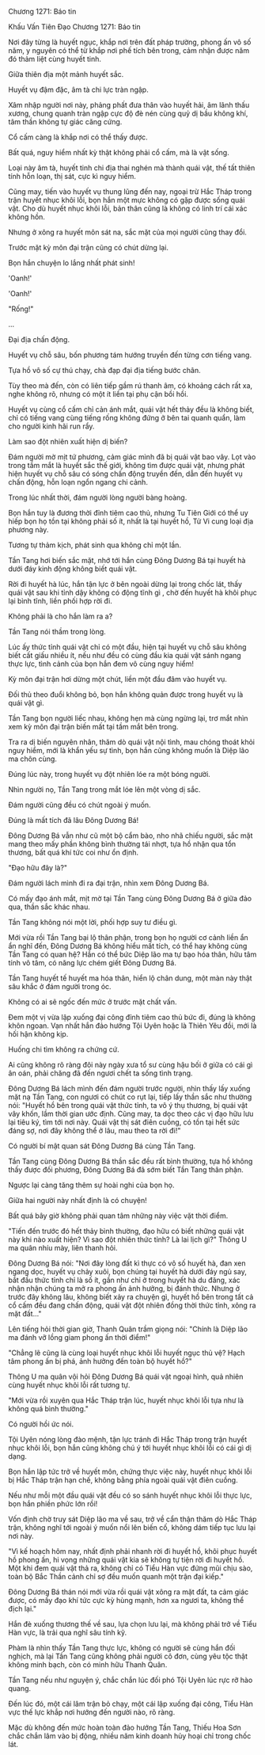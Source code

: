 




Chương 1271: Báo tin


Khấu Vấn Tiên Đạo Chương 1271: Báo tin

Nơi đây từng là huyết ngục, khắp nơi trên đất pháp trường, phong ấn vô số năm, y nguyên có thể từ khắp nơi phế tích bên trong, cảm nhận được năm đó thảm liệt cùng huyết tinh.

Giữa thiên địa một mảnh huyết sắc.

Huyết vụ đậm đặc, âm tà chi lực tràn ngập.

Xâm nhập người nơi này, phảng phất đưa thân vào huyết hải, âm lãnh thấu xương, chung quanh tràn ngập cực độ đè nén cùng quỷ dị bầu không khí, tâm thần không tự giác căng cứng.

Cổ cấm càng là khắp nơi có thể thấy được.

Bất quá, nguy hiểm nhất kỳ thật không phải cổ cấm, mà là vật sống.

Loại này âm tà, huyết tinh chi địa thai nghén mà thành quái vật, thế tất thiên tính hỗn loạn, thị sát, cực kì nguy hiểm.

Cũng may, tiến vào huyết vụ thung lũng đến nay, ngoại trừ Hắc Tháp trong trận huyết nhục khôi lỗi, bọn hắn một mực không có gặp được sống quái vật. Cho dù huyết nhục khôi lỗi, bản thân cũng là không có linh trí cái xác không hồn.

Nhưng ở xông ra huyết môn sát na, sắc mặt của mọi người cũng thay đổi.

Trước mặt kỳ môn đại trận cũng có chút dừng lại.

Bọn hắn chuyện lo lắng nhất phát sinh!

'Oanh!'

'Oanh!'

"Rống!"

...

Đại địa chấn động.

Huyết vụ chỗ sâu, bốn phương tám hướng truyền đến từng cơn tiếng vang.

Tựa hồ vô số cự thú chạy, chà đạp đại địa tiếng bước chân.

Tùy theo mà đến, còn có liên tiếp gầm rú thanh âm, có khoảng cách rất xa, nghe không rõ, nhưng có một ít liền tại phụ cận bồi hồi.

Huyết vụ cùng cổ cấm chỉ cản ánh mắt, quái vật hết thảy đều là không biết, chỉ có tiếng vang cùng tiếng rống không đứng ở bên tai quanh quẩn, làm cho người kinh hãi run rẩy.

Làm sao đột nhiên xuất hiện dị biến?

Đám người mờ mịt tứ phương, cảm giác mình đã bị quái vật bao vây. Lọt vào trong tầm mắt là huyết sắc thế giới, không tìm được quái vật, nhưng phát hiện huyết vụ chỗ sâu có sóng chấn động truyền đến, dẫn đến huyết vụ chấn động, hỗn loạn ngổn ngang chi cảnh.

Trong lúc nhất thời, đám người lòng người bàng hoàng.

Bọn hắn tuy là đương thời đỉnh tiêm cao thủ, nhưng Tu Tiên Giới có thể uy hiếp bọn họ tồn tại không phải số ít, nhất là tại huyết hồ, Tử Vi cung loại địa phương này.

Tương tự thảm kịch, phát sinh qua không chỉ một lần.

Tần Tang hơi biến sắc mặt, nhớ tới hắn cùng Đông Dương Bá tại huyết hà dưới đáy kinh động không biết quái vật.

Rời đi huyết hà lúc, hắn tận lực ở bên ngoài dừng lại trong chốc lát, thấy quái vật sau khi tỉnh dậy không có động tĩnh gì , chờ đến huyết hà khôi phục lại bình tĩnh, liền phối hợp rời đi.

Không phải là cho hắn làm ra a?

Tần Tang nói thầm trong lòng.

Lúc ấy thức tỉnh quái vật chỉ có một đầu, hiện tại huyết vụ chỗ sâu không biết cất giấu nhiều ít, nếu như đều có cùng đầu kia quái vật sánh ngang thực lực, tình cảnh của bọn hắn đem vô cùng nguy hiểm!

Kỳ môn đại trận hơi dừng một chút, liền một đầu đâm vào huyết vụ.

Đối thủ theo đuổi không bỏ, bọn hắn không quản được trong huyết vụ là quái vật gì.

Tần Tang bọn người liếc nhau, không hẹn mà cùng ngừng lại, trơ mắt nhìn xem kỳ môn đại trận biến mất tại tầm mắt bên trong.

Tra ra dị biến nguyên nhân, thăm dò quái vật nội tình, mau chóng thoát khỏi nguy hiểm, mới là khẩn yếu sự tình, bọn hắn cũng không muốn là Diệp lão ma chôn cùng.

Đúng lúc này, trong huyết vụ đột nhiên lóe ra một bóng người.

Nhìn người nọ, Tần Tang trong mắt lóe lên một vòng dị sắc.

Đám người cũng đều có chút ngoài ý muốn.

Đúng là mất tích đã lâu Đông Dương Bá!

Đông Dương Bá vẫn như cũ một bộ cẩm bào, nho nhã chiếu người, sắc mặt mang theo mấy phần không bình thường tái nhợt, tựa hồ nhận qua tổn thương, bất quá khí tức coi như ổn định.

"Đạo hữu đây là?"

Đám người lách mình đi ra đại trận, nhìn xem Đông Dương Bá.

Có mấy đạo ánh mắt, mịt mờ tại Tần Tang cùng Đông Dương Bá ở giữa đảo qua, thần sắc khác nhau.

Tần Tang không nói một lời, phối hợp suy tư điều gì.

Mới vừa rồi Tần Tang bại lộ thân phận, trong bọn họ người cơ cảnh liền ẩn ẩn nghĩ đến, Đông Dương Bá không hiểu mất tích, có thể hay không cùng Tần Tang có quan hệ? Hắn có thể bức Diệp lão ma tự bạo hóa thân, hữu tâm tính vô tâm, có năng lực chém giết Đông Dương Bá.

Tần Tang huyết tế huyết ma hóa thân, hiển lộ chân dung, một màn này thật sâu khắc ở đám người trong óc.

Không có ai sẽ ngốc đến mức ở trước mặt chất vấn.

Đem một vị vừa lập xuống đại công đỉnh tiêm cao thủ bức đi, đúng là không khôn ngoan. Vạn nhất hắn đảo hướng Tội Uyên hoặc là Thiên Yêu đồi, mới là hối hận không kịp.

Huống chi tìm không ra chứng cứ.

Ai cũng không rõ ràng đôi này ngày xưa tổ sư cùng hậu bối ở giữa có cái gì ân oán, phải chăng đã đến ngươi chết ta sống tình trạng.

Đông Dương Bá lách mình đến đám người trước người, nhìn thấy lấy xuống mặt nạ Tần Tang, con ngươi có chút co rụt lại, tiếp lấy thần sắc như thường nói: "Huyết hồ bên trong quái vật thức tỉnh, ta vô ý thụ thương, bị quái vật vây khốn, lầm thời gian ước định. Cũng may, ta dọc theo các vị đạo hữu lưu lại tiêu ký, tìm tới nơi này. Quái vật thị sát điên cuồng, có tồn tại hết sức đáng sợ, nơi đây không thể ở lâu, mau theo ta rời đi!"

Có người bí mật quan sát Đông Dương Bá cùng Tần Tang.

Tần Tang cùng Đông Dương Bá thần sắc đều rất bình thường, tựa hồ không thấy được đối phương, Đông Dương Bá đã sớm biết Tần Tang thân phận.

Ngược lại càng tăng thêm sự hoài nghi của bọn họ.

Giữa hai người này nhất định là có chuyện!

Bất quá bây giờ không phải quan tâm những này việc vặt thời điểm.

"Tiến đến trước đó hết thảy bình thường, đạo hữu có biết những quái vật này khi nào xuất hiện? Vì sao đột nhiên thức tỉnh? Là lai lịch gì?" Thông U ma quân nhíu mày, liên thanh hỏi.

Đông Dương Bá nói: "Nơi đây lòng đất kì thực có vô số huyết hà, đan xen ngang dọc, huyết vụ chảy xuôi, bọn chúng tại huyết hà dưới đáy ngủ say, bắt đầu thức tỉnh chỉ là số ít, gần như chỉ ở trong huyết hà du đãng, xác nhận nhận chúng ta mở ra phong ấn ảnh hưởng, bị đánh thức. Nhưng ở trước đây không lâu, không biết xảy ra chuyện gì, huyết hồ bên trong tất cả cổ cấm đều đang chấn động, quái vật đột nhiên đồng thời thức tỉnh, xông ra mặt đất..."

Lên tiếng hỏi thời gian giờ, Thanh Quân trầm giọng nói: "Chính là Diệp lão ma đánh vỡ lồng giam phong ấn thời điểm!"

"Chẳng lẽ cũng là cùng loại huyết nhục khôi lỗi huyết ngục thủ vệ? Hạch tâm phong ấn bị phá, ảnh hưởng đến toàn bộ huyết hồ?"

Thông U ma quân vội hỏi Đông Dương Bá quái vật ngoại hình, quả nhiên cùng huyết nhục khôi lỗi rất tương tự.

"Mới vừa rồi xuyên qua Hắc Tháp trận lúc, huyết nhục khôi lỗi tựa như là không quá bình thường."

Có người hồi ức nói.

Tội Uyên nóng lòng đào mệnh, tận lực tránh đi Hắc Tháp trong trận huyết nhục khôi lỗi, bọn hắn cũng không chú ý tới huyết nhục khôi lỗi có cái gì dị dạng.

Bọn hắn lập tức trở về huyết môn, chứng thực việc này, huyết nhục khôi lỗi bị Hắc Tháp trận hạn chế, không bằng phía ngoài quái vật điên cuồng.

Nếu như mỗi một đầu quái vật đều có so sánh huyết nhục khôi lỗi thực lực, bọn hắn phiền phức lớn rồi!

Vốn định chờ truy sát Diệp lão ma về sau, trở về cẩn thận thăm dò Hắc Tháp trận, không nghĩ tới ngoài ý muốn nổi lên biến cố, không dám tiếp tục lưu lại nơi này.

"Vì kế hoạch hôm nay, nhất định phải nhanh rời đi huyết hồ, khôi phục huyết hồ phong ấn, hi vọng những quái vật kia sẽ không tự tiện rời đi huyết hồ. Một khi đem quái vật thả ra, không chỉ có Tiểu Hàn vực đứng mũi chịu sào, toàn bộ Bắc Thần cảnh chỉ sợ đều muốn quanh một trận đại kiếp."

Đông Dương Bá thán nói mới vừa rồi quái vật xông ra mặt đất, ta cảm giác được, có mấy đạo khí tức cực kỳ hùng mạnh, hơn xa ngươi ta, không thể địch lại."

Hắn đè xuống thương thế về sau, lựa chọn lưu lại, mà không phải trở về Tiểu Hàn vực, là trải qua nghĩ sâu tính kỹ.

Phàm là nhìn thấy Tần Tang thực lực, không có người sẽ cùng hắn đối nghịch, mà lại Tần Tang cũng không phải người cô đơn, cùng yêu tộc thật không minh bạch, còn có minh hữu Thanh Quân.

Tần Tang nếu như nguyện ý, chắc chắn lúc đối phó Tội Uyên lúc rực rỡ hào quang.

Đến lúc đó, một cái lâm trận bỏ chạy, một cái lập xuống đại công, Tiểu Hàn vực thế lực khắp nơi hướng đến người nào, rõ ràng.

Mặc dù không đến mức hoàn toàn đảo hướng Tần Tang, Thiếu Hoa Sơn chắc chắn lâm vào bị động, nhiều năm kinh doanh hủy hoại chỉ trong chốc lát.




